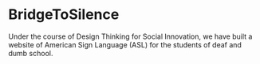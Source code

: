 # BridgeToSilence
Under the course of Design Thinking for Social Innovation, we have built a website of American Sign Language (ASL) for the students of deaf and dumb school.

